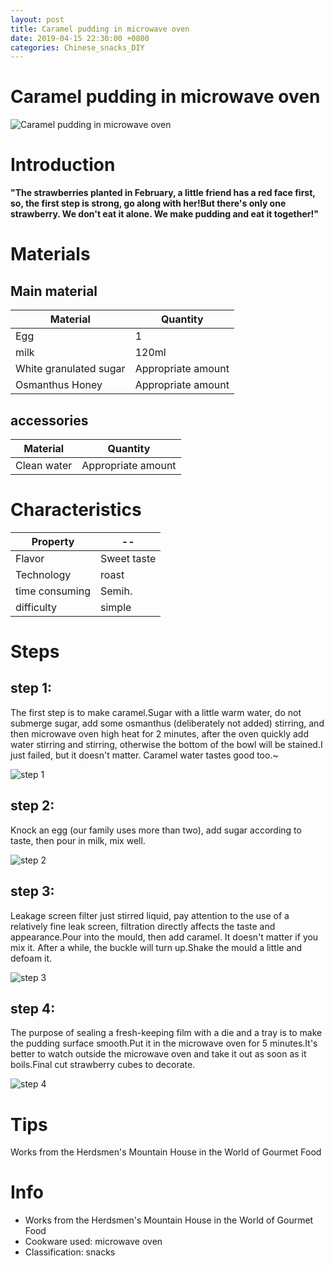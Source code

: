 ```yaml
---
layout: post
title: Caramel pudding in microwave oven
date: 2019-04-15 22:30:00 +0800
categories: Chinese_snacks_DIY
---
```


# Caramel pudding in microwave oven

![Caramel pudding in microwave oven]({{site.baseurl}}/img/453276/453276.jpg)

# Introduction

**"The strawberries planted in February, a little friend has a red face first, so, the first step is strong, go along with her!But there's only one strawberry. We don't eat it alone. We make pudding and eat it together!"**

# Materials


## Main material

Material|Quantity
--|--
Egg|1
milk|120ml
White granulated sugar|Appropriate amount
Osmanthus Honey|Appropriate amount

## accessories

Material|Quantity
--|--
Clean water|Appropriate amount

# Characteristics

Property|--
--|--
Flavor|Sweet taste
Technology|roast
time consuming|Semih.
difficulty|simple

# Steps

## step 1:

The first step is to make caramel.Sugar with a little warm water, do not submerge sugar, add some osmanthus (deliberately not added) stirring, and then microwave oven high heat for 2 minutes, after the oven quickly add water stirring and stirring, otherwise the bottom of the bowl will be stained.I just failed, but it doesn't matter. Caramel water tastes good too.~

![step 1]({{site.baseurl}}/img/453276/1.jpg)

## step 2:

Knock an egg (our family uses more than two), add sugar according to taste, then pour in milk, mix well.

![step 2]({{site.baseurl}}/img/453276/2.jpg)

## step 3:

Leakage screen filter just stirred liquid, pay attention to the use of a relatively fine leak screen, filtration directly affects the taste and appearance.Pour into the mould, then add caramel. It doesn't matter if you mix it. After a while, the buckle will turn up.Shake the mould a little and defoam it.

![step 3]({{site.baseurl}}/img/453276/3.jpg)

## step 4:

The purpose of sealing a fresh-keeping film with a die and a tray is to make the pudding surface smooth.Put it in the microwave oven for 5 minutes.It's better to watch outside the microwave oven and take it out as soon as it boils.Final cut strawberry cubes to decorate.

![step 4]({{site.baseurl}}/img/453276/4.jpg)

# Tips

Works from the Herdsmen's Mountain House in the World of Gourmet Food

# Info

- Works from the Herdsmen's Mountain House in the World of Gourmet Food
- Cookware used: microwave oven
- Classification: snacks
